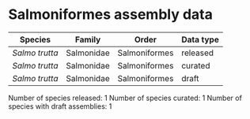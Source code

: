 # Salmoniformes assembly data

| Species | Family | Order | Data type |
| -- | --- | --- | --- |
| *Salmo trutta* | Salmonidae | Salmoniformes | released |
| *Salmo trutta* | Salmonidae | Salmoniformes | curated |
| *Salmo trutta* | Salmonidae | Salmoniformes | draft |

Number of species released: 1
Number of species curated: 1
Number of species with draft assemblies: 1

